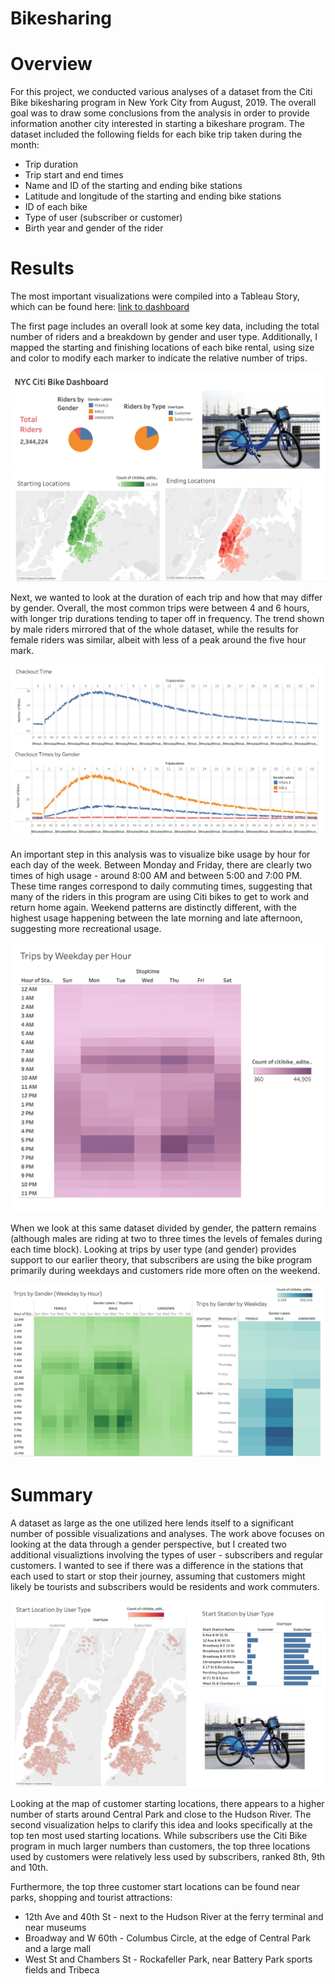 # Bikesharing

# Overview

For this project, we conducted various analyses of a dataset from the Citi Bike bikesharing program in New York City from August, 2019. The overall goal was to draw some conclusions from the analysis in order to provide information another city interested in starting a bikeshare program. The dataset included the following fields for each bike trip taken during the month:
- Trip duration
- Trip start and end times
- Name and ID of the starting and ending bike stations
- Latitude and longitude of the starting and ending bike stations
- ID of each bike
- Type of user (subscriber or customer)
- Birth year and gender of the rider

# Results

The most important visualizations were compiled into a Tableau Story, which can be found here: [link to dashboard](https://public.tableau.com/app/profile/brian.butler1174/viz/Challenge_16625093032150/NYCCitiBikeStory)

The first page includes an overall look at some key data, including the total number of riders and a breakdown by gender and user type. Additionally, I mapped the starting and finishing locations of each bike rental, using size and color to modify each marker to indicate the relative number of trips.

!["1"](https://github.com/brianbutler08/bikesharing/blob/main/Images_bikesharing/1.png)

Next, we wanted to look at the duration of each trip and how that may differ by gender. Overall, the most common trips were between 4 and 6 hours, with longer trip durations tending to taper off in frequency. The trend shown by male riders mirrored that of the whole dataset, while the results for female riders was similar, albeit with less of a peak around the five hour mark.

!["2"](https://github.com/brianbutler08/bikesharing/blob/main/Images_bikesharing/2.png)

An important step in this analysis was to visualize bike usage by hour for each day of the week. Between Monday and Friday, there are clearly two times of high usage - around 8:00 AM and between 5:00 and 7:00 PM. These time ranges correspond to daily commuting times, suggesting that many of the riders in this program are using Citi bikes to get to work and return home again. Weekend patterns are distinctly different, with the highest usage happening between the late morning and late afternoon, suggesting more recreational usage.

!["3"](https://github.com/brianbutler08/bikesharing/blob/main/Images_bikesharing/3.png)

When we look at this same dataset divided by gender, the pattern remains (although males are riding at two to three times the levels of females during each time block). Looking at trips by user type (and gender) provides support to our earlier theory, that subscribers are using the bike program primarily during weekdays and customers ride more often on the weekend.

!["4"](https://github.com/brianbutler08/bikesharing/blob/main/Images_bikesharing/4.png)

# Summary

A dataset as large as the one utilized here lends itself to a significant number of possible visualizations and analyses. The work above focuses on looking at the data through a gender perspective, but I created two additional visualiztions involving the types of user - subscribers and regular customers. I wanted to see if there was a difference in the stations that each used to start or stop their journey, assuming that customers might likely be tourists and subscribers would be residents and work commuters.

!["5"](https://github.com/brianbutler08/bikesharing/blob/main/Images_bikesharing/5.png)

Looking at the map of customer starting locations, there appears to a higher number of starts around Central Park and close to the Hudson River. The second visualization helps to clarify this idea and looks specifically at the top ten most used starting locations. While subscribers use the Citi Bike program in much larger numbers than customers, the top three locations used by customers were relatively less used by subscribers, ranked 8th, 9th and 10th. 

Furthermore, the top three customer start locations can be found near parks, shopping and tourist attractions:
- 12th Ave and 40th St - next to the Hudson River at the ferry terminal and near museums
- Broadway and W 60th - Columbus Circle, at the edge of Central Park and a large mall
- West St and Chambers St - Rockafeller Park, near Battery Park sports fields and Tribeca
